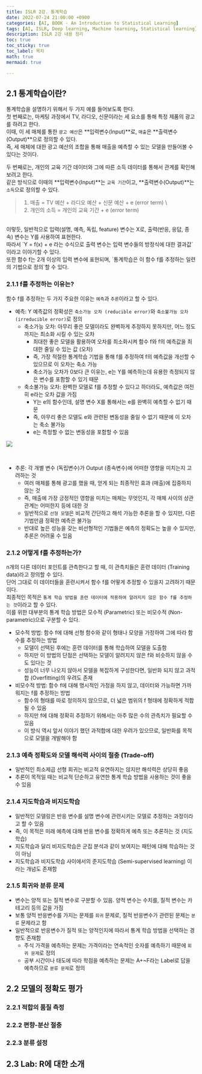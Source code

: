 ```yaml
---
title: ISLR 2강. 통계학습
date: 2022-07-24 21:00:00 +0900
categories: [AI, BOOK - An Introduction to Statistical Learning]
tags: [AI, ISLR, Deep learning, Machine learning, Statistical learning]
description: ISLR 2강 내용 정리
toc: true
toc_sticky: true
toc_label: 목차
math: true
mermaid: true

---
```


## 2.1 통계학습이란?
통계학습을 설명하기 위해서 두 가지 예를 들어보도록 한다. <br/>
첫 번째로는, 마케팅 과정에서 TV, 라디오, 신문이라는 세 요소를 통해 특정 제품의 광고를 하려고 한다. <br/>
이때, 이 세 매체를 통한 `광고 예산`은 **입력변수(Input)**로, `매출`은 **출력변수(Output)**으로 정의할 수 있다. <br/>
즉, 세 매체에 대한 광고 예산의 조합을 통해 매출을 예측할 수 있는 모델을 만들어볼 수 있다는 것이다. <br/>

두 번째로는, 개인의 교육 기간 데이터와 그에 따른 소득 데이터를 통해서 관계를 확인해보려고 한다. <br/>
같은 방식으로 이때의 **입력변수(Input)**는 `교육 기간`이고, **출력변수(Output)**는 `소득`으로 정의할 수 있다. <br/>

> 1) 매출 = TV 예산 + 라디오 예산 + 신문 예산 + e (error term) \
> 2) 개인의 소득 = 개인의 교육 기간 + e (error term)

<br/>
이렇듯, 일반적으로 입력(설명, 예측, 독립, feature) 변수는 X로, 출력(반응, 응답, 종속) 변수는 Y를 사용하여 표현한다. <br/>
따라서 `Y = f(x) + e 라는 수식으로 출력 변수는 입력 변수들의 방정식에 대한 결과값`이라고 이야기할 수 있다. <br/>
또한 함수 f는 2개 이상의 입력 변수에 표현되며, `통계학습은 이 함수 f를 추정하는 일련의 기법으로 정의`할 수 있다.

### 2.1.1 f를 추정하는 이유는?
함수 f를 추정하는 두 가지 주요한 이유는 `예측`과 `추론`이라고 할 수 있다. <br/>
- 예측: Y 예측값의 정확성은 `축소가능 오차 (reducible error)`와 `축소불가능 오차 (irreducible error)`로 정의
  - 축소가능 오차: 아무리 좋은 모델이라도 완벽하게 추정하지 못하지만, 어느 정도까지는 최소화 시킬 수 있는 오차
    - 최대한 좋은 모델을 활용하여 오차를 최소화시켜 함수 f와 f의 예측값을 최대한 줄일 수 있는 값 (오차)
    - 즉, 가장 적절한 통계학습 기법을 통해 f를 추정하여 f의 예측값을 개선할 수 있으므로 이 오차는 축소 가능
    - 축소가능 오차가 0보다 큰 이유는, e는 Y를 예측하는데 유용한 측정되지 않은 변수를 포함할 수 있기 때문
  - 축소불가능 오차: 완벽한 모델로 f를 추정할 수 있다고 하더라도, 예측값은 여전히 e라는 오차 값을 가짐
    - Y는 e의 함수인데, 설명 변수 X를 통해서는 e를 완벽히 예측할 수 없기 때문
    - 즉, 아무리 좋은 모델도 e와 관련된 변동성을 줄일 수 없기 때문에 이 오차는 축소 불가능
    - e는 측정할 수 없는 변동성을 포함할 수 있음

<p align="left">
    <img src = "../../assets/img/post_img/220724_1.png">
</p>

<br/>

- 추론: 각 개별 변수 (독립변수)가 Output (종속변수)에 어떠한 영향을 미치는지 고려하는 것
  - 여러 매체를 통해 광고를 했을 때, 얻게 되는 최종적인 효과 (매출)에 집중하지 않는 것
  - 즉, 매출에 가장 긍정적인 영향을 미치는 매체는 무엇인지, 각 매체 사이의 상관관계는 어떠한지 등에 대한 것
  - 일반적으로 `선형 모델`은 비교적 간단하고 해석 가능한 추론을 할 수 있지만, 다른 기법만큼 정확한 예측은 불가능
  - 반대로 높은 성능을 갖는 비선형적인 기법들은 예측의 정확도는 높을 수 있지만, 추론은 어려울 수 있음

### 2.1.2 어떻게 f를 추정하는가?
n개의 다른 데이터 포인트를 관측한다고 할 때, 이 관측치들은 훈련 데이터 (Training data)라고 정의할 수 있다. <br/>
단어 그대로 이 데이터들을 훈련시켜서 함수 f를 어떻게 추정할 수 있을지 고려하기 때문이다. <br/>
최종적인 목적은 `통계 학습 방법을 훈련 데이터에 적용하여 알려지지 않은 함수 f를 추정하는 것`이라고 할 수 있다. <br/>
이를 위한 대부분의 통계 학습 방법은 모수적 (Parametric) 또는 비모수적 (Non-parametric)으로 구분할 수 있다.

- 모수적 방법: 함수 f에 대해 선형 함수와 같이 형태나 모양을 가정하여 그에 따라 함수를 추정하는 방법
  - 모델이 선택된 후에는 훈련 데이터를 통해 학습하여 모델을 도출함
  - 하지만 이 방법의 단점은 선택하는 모델이 알려지지 않은 f와 비슷하지 않을 수도 있다는 것
  - 성능이 너무 나오지 않아서 모델을 복잡하게 구성한다면, 일반화 되지 않고 과적합 (Overfitting)의 우려도 존재
- 비모수적 방법: 함수 f에 대해 명시적인 가정을 하지 않고, 데이터와 가능하면 가까워지는 f를 추정하는 방법
  - 함수의 형태를 따로 정의하지 않으므로, 더 넓은 범위의 f 형태에 정확하게 적합될 수 있음
  - 하지만 f에 대해 정확히 추정하기 위해서는 아주 많은 수의 관측치가 필요할 수 있음
  - 이 방식 역시 앞서 이야기 했던 과적합에 대한 우려가 있으므로, 일반화를 목적으로 모델을 개발해야 함

### 2.1.3 예측 정확도와 모델 해석력 사이의 절충 (Trade-off)
- 일반적인 최소제곱 선형 회귀는 비교적 유연하지는 않지만 해석력은 상당히 좋음
- 추론이 목적일 때는 비교적 단순하고 유연한 통계 학습 방법을 사용하는 것이 좋을 수 있음

### 2.1.4 지도학습과 비지도학습
- 일반적인 모델링은 반응 변수를 설명 변수에 관련시키는 모델로 추정하는 과정이라고 할 수 있음
- 즉, 이 목적은 미래 예측에 대해 반응 변수를 정확하게 예측 또는 추론하는 것 (지도학습)
- 지도학습과 달리 비지도학습은 군집 분석과 같이 보여지는 패턴에 대해 학습하는 것이 아님
- 지도학습과 비지도학습 사이에서의 준지도학습 (Semi-supervised learning) 이라는 개념도 존재함

### 2.1.5 회귀와 분류 문제
- 변수는 양적 또는 질적 변수로 구분할 수 있음. 양적 변수는 수치를, 질적 변수는 카테고리 등의 값을 가짐
- 보통 양적 반응변수를 가지는 문제를 `회귀` 문제로, 질적 반응변수가 관련된 문제는 `분류` 문제라고 함
- 일반적으로 반응변수가 질적 또는 양적인지에 따라서 통계 학습 방법을 선택하는 경향도 존재함
  - 주식 가격을 예측하는 문제는 가격이라는 연속적인 숫자를 예측하기 때문에 `회귀 문제`로 정의
  - 공부 시간이나 태도에 따라 학점을 예측하는 문제는 A+~F라는 Label로 답을 예측하므로 `분류 문제`로 정의

## 2.2 모델의 정확도 평가

### 2.2.1 적합의 품질 측정

### 2.2.2 편향-분산 절충

### 2.2.3 분류 설정

## 2.3 Lab: R에 대한 소개